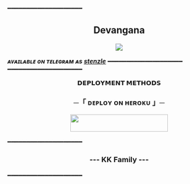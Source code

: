 ━━━━━━━━━━━━━━━━━━━━

<h2 align="center">
    Devangana
</h2>

<p align="center">
  <img src="https://telegra.ph/file/b0a23766dfac733d5d7d6.jpg">
</p>

_**ᴀᴠᴀɪʟᴀʙʟᴇ ᴏɴ ᴛᴇʟᴇɢʀᴀᴍ ᴀs [stenzle](https://t.me/Stenzle_MariaGbot)**_
━━━━━━━━━━━━━━━━━━━━
━━━━━━━━━━━━━━━━━━━━

<p align="center">
<b>𝗗𝗘𝗣𝗟𝗢𝗬𝗠𝗘𝗡𝗧 𝗠𝗘𝗧𝗛𝗢𝗗𝗦</b>
</p>

<h3 align="center">
    ─「 ᴅᴇᴩʟᴏʏ ᴏɴ ʜᴇʀᴏᴋᴜ 」─
</h3>

<p align="center"><a href="https://dashboard.heroku.com/new?template=https://github.com/sakhaavvaavaj93/devangana"> <img src="https://img.shields.io/badge/Deploy%20On%20Heroku-black?style=for-the-badge&logo=heroku" width="220" height="38.45"/></a></p>

━━━━━━━━━━━━━━━━━━━━

<h3 align="center">
   --- KK Family ---
</h3>

━━━━━━━━━━━━━━━━━━━━

